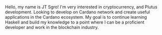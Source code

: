Hello, my name is JT Sgro!  I'm very interested in cryptocurrency, and Plutus development. Looking to develop on Cardano network and create useful applications in the Cardano ecosystem. My goal is to continue learning Haskell and build my knowledge to a point where I can be a proficient developer and work in the blockchain industry. 


